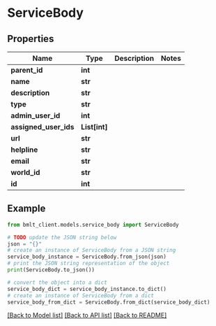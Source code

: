 # ServiceBody


## Properties

Name | Type | Description | Notes
------------ | ------------- | ------------- | -------------
**parent_id** | **int** |  | 
**name** | **str** |  | 
**description** | **str** |  | 
**type** | **str** |  | 
**admin_user_id** | **int** |  | 
**assigned_user_ids** | **List[int]** |  | 
**url** | **str** |  | 
**helpline** | **str** |  | 
**email** | **str** |  | 
**world_id** | **str** |  | 
**id** | **int** |  | 

## Example

```python
from bmlt_client.models.service_body import ServiceBody

# TODO update the JSON string below
json = "{}"
# create an instance of ServiceBody from a JSON string
service_body_instance = ServiceBody.from_json(json)
# print the JSON string representation of the object
print(ServiceBody.to_json())

# convert the object into a dict
service_body_dict = service_body_instance.to_dict()
# create an instance of ServiceBody from a dict
service_body_from_dict = ServiceBody.from_dict(service_body_dict)
```
[[Back to Model list]](../README.md#documentation-for-models) [[Back to API list]](../README.md#documentation-for-api-endpoints) [[Back to README]](../README.md)



